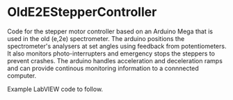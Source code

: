# OldE2EStepperController

Code for the stepper motor controller based on an Arduino Mega that is used in the old (e,2e) spectrometer. The arduino positions the spectrometer's analysers at set angles using feedback from potentiometers. It also monitors photo-interrupters and emergency stops the steppers to prevent crashes. The arduino handles acceleration and deceleration ramps and can provide continous monitoring information to a connnected computer.

Example LabVIEW code to follow.
